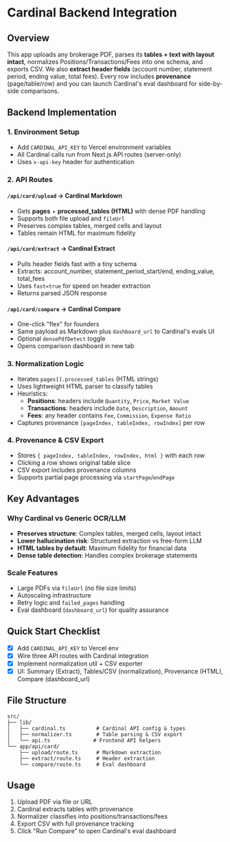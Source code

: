 # Cardinal Backend Integration

## Overview
This app uploads any brokerage PDF, parses its **tables + text with layout intact**, normalizes Positions/Transactions/Fees into one schema, and exports CSV. We also **extract header fields** (account number, statement period, ending value, total fees). Every row includes **provenance** (page/table/row) and you can launch Cardinal's eval dashboard for side-by-side comparisons.

## Backend Implementation

### 1. Environment Setup
- Add `CARDINAL_API_KEY` to Vercel environment variables
- All Cardinal calls run from Next.js API routes (server-only)
- Uses `x-api-key` header for authentication

### 2. API Routes

#### `/api/card/upload` → Cardinal Markdown
- Gets **pages** + **processed_tables (HTML)** with dense PDF handling
- Supports both file upload and `fileUrl`
- Preserves complex tables, merged cells and layout
- Tables remain HTML for maximum fidelity

#### `/api/card/extract` → Cardinal Extract  
- Pulls header fields fast with a tiny schema
- Extracts: account_number, statement_period_start/end, ending_value, total_fees
- Uses `fast=true` for speed on header extraction
- Returns parsed JSON response

#### `/api/card/compare` → Cardinal Compare
- One-click "flex" for founders
- Same payload as Markdown plus `dashboard_url` to Cardinal's evals UI
- Optional `densePdfDetect` toggle
- Opens comparison dashboard in new tab

### 3. Normalization Logic
- Iterates `pages[].processed_tables` (HTML strings)
- Uses lightweight HTML parser to classify tables
- Heuristics:
  - **Positions**: headers include `Quantity`, `Price`, `Market Value`
  - **Transactions**: headers include `Date`, `Description`, `Amount`  
  - **Fees**: any header contains `Fee`, `Commission`, `Expense Ratio`
- Captures provenance `[pageIndex, tableIndex, rowIndex]` per row

### 4. Provenance & CSV Export
- Stores `{ pageIndex, tableIndex, rowIndex, html }` with each row
- Clicking a row shows original table slice
- CSV export includes provenance columns
- Supports partial page processing via `startPage`/`endPage`

## Key Advantages

### Why Cardinal vs Generic OCR/LLM
- **Preserves structure**: Complex tables, merged cells, layout intact
- **Lower hallucination risk**: Structured extraction vs free-form LLM
- **HTML tables by default**: Maximum fidelity for financial data
- **Dense table detection**: Handles complex brokerage statements

### Scale Features
- Large PDFs via `fileUrl` (no file size limits)
- Autoscaling infrastructure
- Retry logic and `failed_pages` handling
- Eval dashboard (`dashboard_url`) for quality assurance

## Quick Start Checklist
- [x] Add `CARDINAL_API_KEY` to Vercel env
- [x] Wire three API routes with Cardinal integration
- [x] Implement normalization util + CSV exporter
- [x] UI: Summary (Extract), Tables/CSV (normalization), Provenance (HTML), Compare (dashboard_url)

## File Structure
```
src/
├── lib/
│   ├── cardinal.ts          # Cardinal API config & types
│   ├── normalizer.ts        # Table parsing & CSV export
│   └── api.ts              # Frontend API helpers
└── app/api/card/
    ├── upload/route.ts      # Markdown extraction
    ├── extract/route.ts     # Header extraction  
    └── compare/route.ts     # Eval dashboard
```

## Usage
1. Upload PDF via file or URL
2. Cardinal extracts tables with provenance
3. Normalizer classifies into positions/transactions/fees
4. Export CSV with full provenance tracking
5. Click "Run Compare" to open Cardinal's eval dashboard
